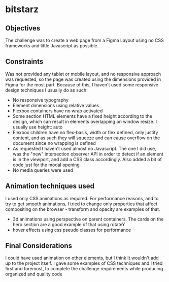 # bitstarz

<h2>Objectives</h2>
<p>The challenge was to create a web page from a Figma Layout using no CSS frameworks and little Javascript as possible. </p>

<h2>Constraints</h2>

<p>Was not provided any tablet or mobile layout, and no responsive approach was requested, so the page was created using the dimensions provided in Figma for the most part. Because of this, I haven't used some responsive design techniques I usually do as such: </p>
<ul>
  <li>No responsive typography</li>
  <li>Element dimensions using relative values</li>
  <li>Flexbox containers have no wrap activated </li>
  <li>Some section HTML elements have a fixed height according to the design, which can result in elements overlapping on window resize. I usually use height: auto</li>
  <li>Flexbox children have no flex-basis, width or flex defined, only justify content, and as such they will squeeze and can cause overflow on the document since no wrapping is defined</li>
  <li>As requested I haven't used almost no Javascript. The one I did use, was the "new" intersection observer API in order to detect if an element is in the viewport, and add a CSS class accordingly. Also added a bit of code just for the modal opening</li>
  <li>No media queries were used</li>
  </ul>
  
<h2>Animation techniques used</h2>
  <p>I used only CSS animations as required. For performance reasons, and to try to get smooth animations, I tried to change only properties that affect compositing on the browser - transform and opacity are examples of that.</p>
  <ul>
    <li>3d animations using perspective on parent containers. The cards on the hero section are a good example of that using rotateY</li>
    <li>hover effects using css pseudo classes for performance</li>
  </ul>
  
<h2>Final Considerations</h2>
  <p>I could have used animation on other elements, but I think It wouldn't add up to the project itself. I gave some examples of CSS techniques and I tried first and foremost, to complete the challenge requirements while producing organized and quality code</p>
  
